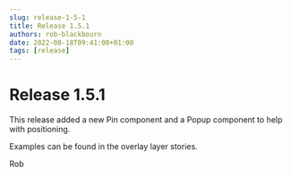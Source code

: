 ```yaml
---
slug: release-1-5-1
title: Release 1.5.1
authors: rob-blackbourn
date: 2022-08-18T09:41:00+01:00
tags: [release]
---
```


# Release 1.5.1

This release added a new Pin component and a Popup component to help with
positioning.

Examples can be found in the overlay layer stories.

Rob